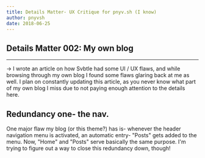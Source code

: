 ```yaml
---
title: Details Matter- UX Critique for pnyv.sh (I know)
author: pnyvsh
date: 2018-06-25
---
```

## Details Matter 002: My own blog
-------------------------------
-> I wrote an article on how Svbtle had some UI / UX flaws, and while browsing through my own blog I found some flaws glaring back at me as well. I plan on constantly updating this article, as you never know what part of my own blog I miss due to not paying enough attention to the details here. 

## Redundancy one- the nav.

One major flaw my blog (or this theme?) has is- whenever the header navigation menu is activated, an automatic entry- "Posts" gets added to the menu. Now, "Home" and "Posts" serve basically the same purpose. I'm trying to figure out a way to close this redundancy down, though!

